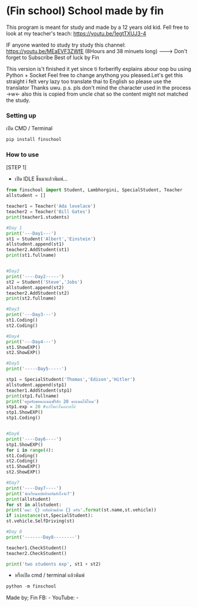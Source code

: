 # (Fin school) School made by fin

This program is meant for study and made by a 12 years old kid.
Fell free to look at my teacher's teach: https://youtu.be/1egtTXUJ3-4


IF anyone wanted to study try study this channel: https://youtu.be/MEaEVF3ZWfE (8Hours and 38 minuets long) ---> Don't forget to Subscribe Best of luck by Fin

This version is't finished it yet since ti forberifly explains abour oop bu using Python + Socket Feel free to change anythong you pleased.Let's get this straight i felt very lazy too translate thai to English so please use the translator Thanks uwu. p.s. pls don't mind the character used in the process ->w<- also this is copied from uncle chat so the content might not matched the study.

### Setting up

เปิด CMD / Terminal

```python
pip install finschool
```

### How to use

[STEP 1]
- เปิด IDLE ขึ้นมาแล้วพิมพ์...

```python
from finschool import Student, Lambhorgini, SpecialStudent, Teacher
allstudent = []

teacher1 = Teacher('Ada lovelace')
teacher2 = Teacher('Bill Gates')
print(teacher1.students)

#Day 1
print('---Day1---')
st1 = Student('Albert','Einstein')
allstudent.append(st1)
teacher2.AddStudent(st1)
print(st1.fullname)


#Day2
print('----Day2-----')
st2 = Student('Steve','Jobs')
allstudent.append(st2)
teacher2.AddStudent(st2)
print(st2.fullname)

#Day3
print('---Day3---')
st1.Coding()
st2.Coding()

#Day4
print('---Day4---')
st1.ShowEXP()
st2.ShowEXP()

#Day5
print('-----Day5-----')

stp1 = SpecialStudent('Thomas','Edison','Hitler')
allstudent.append(stp1)
teacher1.AddStudent(stp1)
print(stp1.fullname)
print('ครูครับขอคะแนนฟรีสัก 20 คะแนนได้ไหม')
stp1.exp = 20 #แก้ไขค่าไนคลาสได้
stp1.ShowEXP()
stp1.Coding()


#Day6
print('----Day6----')
stp1.ShowEXP()
for i in range(4):
st1.Coding()
st2.Coding()
st1.ShowEXP()
st2.ShowEXP()

#Day7
print('----Day7----')
print('นักเรียนหบัยย้ายกันยังไงจ๋ะ?')
print(allstudent)
for st in allstudent:
print('ผม: {} กลับบ้านด้วย {} ครับ'.format(st.name,st.vehicle))
if isinstance(st,SpecialStudent):
st.vehicle.SelfDriving(st)

#Day 8
print('-------Day8--------')

teacher1.CheckStudent()
teacher2.CheckStudent()

print('two students exp', st1 + st2)
```

- หรือเปิด cmd / terminal แล้วพิมพ์

```python
python -m finschool
```

Made by; Fin
FB: -
YouTube: -
